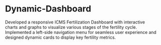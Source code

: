 # Dynamic-Dashboard

Developed a responsive ICMS Fertilization Dashboard with interactive charts and graphs to visualize various stages of the fertility cycle. Implemented a left-side navigation menu for seamless user experience and designed dynamic cards to display key fertility metrics.
